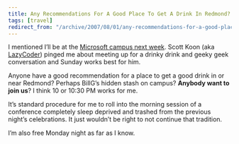 ```yaml
---
title: Any Recommendations For A Good Place To Get A Drink In Redmond?
tags: [travel]
redirect_from: "/archive/2007/08/01/any-recommendations-for-a-good-place-to-get-a-drink.aspx/"
---
```


I mentioned I’ll be at the [Microsoft campus next
week](https://haacked.com/archive/2007/07/30/at-the-microsoft-campus-next-week-and-other-engagements.aspx "At the Microsoft Campus").
Scott Koon (aka
[LazyCoder](http://www.lazycoder.com/weblog/ "LazyCoder Blog")) pinged
me about meeting up for a drinky drink and geeky geek conversation and
Sunday works best for him.

Anyone have a good recommendation for a place to get a good drink in or
near Redmond? Perhaps BillG’s hidden stash on campus? **Anybody want to
join us**? I think 10 or 10:30 PM works for me.

It’s standard procedure for me to roll into the morning session of a
conference completely sleep deprived and trashed from the previous
night’s celebrations. It just wouldn’t be right to not continue that
tradition.

I’m also free Monday night as far as I know.

